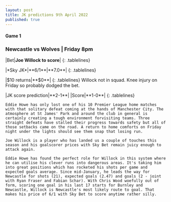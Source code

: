 ```yaml
---
layout: post
title: JK predictions 9th April 2022
published: true
---
```

#### Game 1  
### Newcastle vs Wolves | Friday 8pm  

<style>  
.tablelines table, .tablelines td, .tablelines th {  
        border: 1px solid black;  
        }  
td {
    padding-right: 15px;
}
td {
    padding-left: 5px;
}
</style>  
|Bet|**Joe Willock to score**|
{: .tablelines}
<p></p>
<style>  
.tablelines table, .tablelines td, .tablelines th {  
        border: 1px solid black;  
        }  
td {
    padding-right: 15px;
}
td {
    padding-left: 5px;
}
</style>  
|*Sky JK*|**6/1**|**7.0**|
{: .tablelines}
<p></p>
<style>  
.tablelines table, .tablelines td, .tablelines th {  
        border: 1px solid black;  
        }  
td {
    padding-right: 15px;
}
td {
    padding-left: 5px;
}
</style>  
|$10 returns|**$0**|  
{: .tablelines}
Willock not in squad. Knee injury on Friday so probably dodged the bet.
<p></p>
<style>  
.tablelines table, .tablelines td, .tablelines th {  
        border: 1px solid black;  
        }  
td {
    padding-right: 15px;
}
td {
    padding-left: 5px;
}
</style>  
|JK score prediction|**2-1**|  
|Score|**1-0**|
{: .tablelines}
<p></p>

`Eddie Howe has only lost one of his 10 Premier League home matches with that solitary defeat coming at the hands of Manchester City. The atmosphere at St James' Park and around the club in general is certainly creating a tough environment forvisiting teams. Three straight defeats have stalled their progress towards safety but all of those setbacks came on the road. A return to home comforts on Friday night under the lights should see them snap that losing run.`

`Joe Willock is a player who has landed us a couple of touches this season and his goalscorer prices with Sky Bet remain juicy enough to attack again.`

`Eddie Howe has found the perfect role for Willock in this system where he can utilise his clever runs into dangerous areas. It's taking him into great positions which has rocketed his shots per game and expected goals average. Since mid-January, he leads the way for Newcastle for shots (21), expected goals (2.47) and goals (2 - joint with Ryan Fraser and Fabian Schar). With Chris Wood woefully out of form, scoring one goal in his last 17 starts for Burnley and Newcastle, Willock is Newcastle's most likely route to goal. That makes his price of 6/1 with Sky Bet to score anytime rather silly.`


